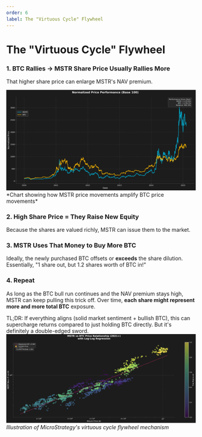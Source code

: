 ```yaml
---
order: 6
label: The "Virtuous Cycle" Flywheel
---
```


# The "Virtuous Cycle" Flywheel

### 1. BTC Rallies → MSTR Share Price Usually Rallies More

That higher share price can enlarge MSTR's NAV premium.

<img src="https://raw.githubusercontent.com/lucapagano10/school/main/docs/images/chapter4/normalized_price_performance_1.png" alt="BTC and MSTR Price Correlation" width="800">
*Chart showing how MSTR price movements amplify BTC price movements*

### 2. High Share Price = They Raise New Equity

Because the shares are valued richly, MSTR can issue them to the market.

### 3. MSTR Uses That Money to Buy More BTC

Ideally, the newly purchased BTC offsets or **exceeds** the share dilution. Essentially, "1 share out, but 1.2 shares worth of BTC in!"

### 4. Repeat

As long as the BTC bull run continues and the NAV premium stays high, MSTR can keep pulling this trick off. Over time, **each share might represent more and more total BTC** exposure.

TL;DR: If everything aligns (solid market sentiment + bullish BTC), this can supercharge returns compared to just holding BTC directly. But it's definitely a double-edged sword.
<img src="https://raw.githubusercontent.com/lucapagano10/school/main/docs/images/chapter4/scatter.png" alt="MSTR Virtuous Cycle Flywheel" width="800">
*Illustration of MicroStrategy's virtuous cycle flywheel mechanism*
